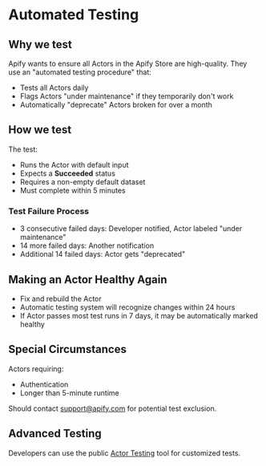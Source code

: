 # Automated Testing

## Why we test

Apify wants to ensure all Actors in the Apify Store are high-quality. They use an "automated testing procedure" that:
- Tests all Actors daily
- Flags Actors "under maintenance" if they temporarily don't work
- Automatically "deprecate" Actors broken for over a month

## How we test

The test:
- Runs the Actor with default input
- Expects a **Succeeded** status
- Requires a non-empty default dataset
- Must complete within 5 minutes

### Test Failure Process
- 3 consecutive failed days: Developer notified, Actor labeled "under maintenance"
- 14 more failed days: Another notification
- Additional 14 failed days: Actor gets "deprecated"

## Making an Actor Healthy Again

- Fix and rebuild the Actor
- Automatic testing system will recognize changes within 24 hours
- If Actor passes most test runs in 7 days, it may be automatically marked healthy

## Special Circumstances

Actors requiring:
- Authentication
- Longer than 5-minute runtime

Should contact support@apify.com for potential test exclusion.

## Advanced Testing

Developers can use the public [Actor Testing](https://apify.com/pocesar/actor-testing) tool for customized tests.